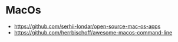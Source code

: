 # MacOs

- https://github.com/serhii-londar/open-source-mac-os-apps
- https://github.com/herrbischoff/awesome-macos-command-line
